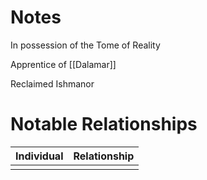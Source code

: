 # Notes
In possession of the Tome of Reality

Apprentice of [[Dalamar]]

Reclaimed Ishmanor

# Notable Relationships
| Individual | Relationship |
| ---------- | ------------ |
|            |              |